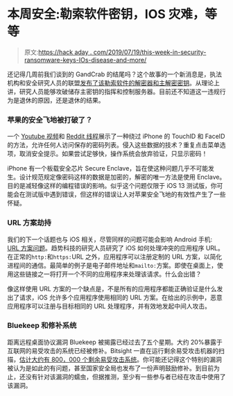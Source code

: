 # 本周安全:勒索软件密钥，IOS 灾难，等等

> 原文:[https://hack aday . com/2019/07/19/this-week-in-security-ransomware-keys-IOs-disease-and-more/](https://hackaday.com/2019/07/19/this-week-in-security-ransomware-keys-ios-woes-and-more/)

还记得几周前我们谈到的 GandCrab 的结尾吗？这个故事的一个新消息是，执法机构和安全研究人员的联盟[发布了该勒索软件的解密器和主解密密钥](https://www.bleepingcomputer.com/news/security/fbi-releases-master-decryption-keys-for-gandcrab-ransomware/)。从理论上讲，研究人员能够攻破储存主密钥的指挥和控制服务器。目前还不知道这一违规行为是退休的原因，还是退休的结果。

### 苹果的安全飞地被打破了？

一个 [Youtube 视频](https://www.youtube.com/watch?v=S_rlN2IIbyM)和 [Reddit 线程](https://www.reddit.com/r/iOSBeta/comments/cbfgtb/bug_very_serious_bug_that_allows_anyone_to_view)展示了一种绕过 iPhone 的 TouchID 和 FaceID 的方法，允许任何人访问保存的密码列表。侵入这些数据的技术？重复点击菜单选项，取消安全提示。如果尝试足够快，操作系统会放弃验证，只显示密码！

iPhone 有一个板载安全芯片 Secure Enclave，旨在使这种问题几乎不可能发生。设计规范规定像密码这样的数据是加密的，解密的唯一方法是使用 Enclave。目的是减轻像这样的编程错误的影响。似乎这个问题仅限于 iOS 13 测试版，你可能会在测试版中遇到错误，但这样的错误让人对苹果安全飞地的有效性产生了一些怀疑。

### URL 方案劫持

我们的下一个话题也与 iOS 相关，尽管同样的问题可能会影响 Android 手机: [URL 方案问题](https://blog.trendmicro.com/trendlabs-security-intelligence/ios-url-scheme-susceptible-to-hijacking/)。趋势科技的研究人员研究了 iOS 如何处理冲突的应用程序 URL。在正常的`http:`和`https:`URL 之外，应用程序可以注册定制的 URL 方案，以简化进程间的通信。最简单的例子是电子邮件地址和`mailto:`方案。即使在桌面上，使用这些链接之一将打开一个不同的应用程序来处理该请求。什么会出错？

像这样使用 URL 方案的一个缺点是，不是所有的应用程序都能正确验证是什么发出了请求，iOS 允许多个应用程序使用相同的 URL 方案。在给出的示例中，恶意应用程序可以注册与目标相同的 URL 处理程序，并有效地发起中间人攻击。

### Bluekeep 和修补系统

距离远程桌面协议漏洞 Bluekeep 被揭露已经过去了五个星期。大约 20%暴露于互联网的易受攻击的系统已经被修补。Bitsight 一直在运行剩余易受攻击机器的扫描，[估计大约有 800，000 个剩余易受攻击系统](https://www.bitsight.com/blog/industry-response-to-bluekeep-vulnerability)。你可能还记得这个特别的漏洞被认为是如此的有问题，甚至国家安全局也发布了一份声明鼓励修补。到目前为止，还没有针对该漏洞的蠕虫，但据推测，至少有一些参与者已经在攻击中使用了该漏洞。